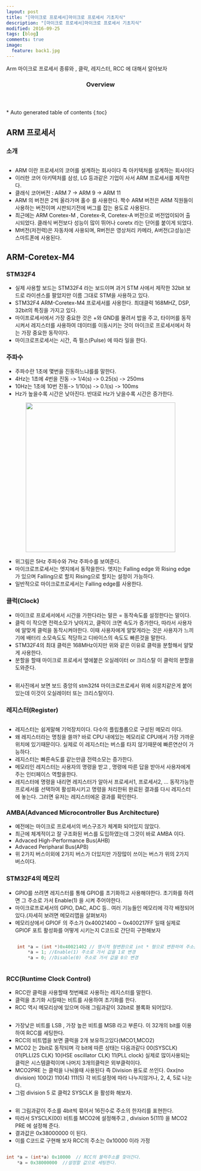 ```yaml
---
layout: post
title: "[마이크로 프로세서]마이크로 프로세서 기초지식"
description: "[마이크로 프로세서]마이크로 프로세서 기초지식" 
modified: 2016-09-25
tags: [blog]
comments: true
image:
  feature: back1.jpg
---
```


Arm 마이크로 프로세서 종류와 , 클락, 레지스터, RCC 에 대해서 알아보자
 

<section id="table-of-contents" class="toc">
  <header>
    <h3>Overview</h3>
  </header>
<div id="drawer" markdown="1">
*  Auto generated table of contents
{:toc}
</div>
</section><!-- /#table-of-contents -->



## ARM 프로세서

### 소개
<figure>
	<p style="text-align: center;">	
		<img src="/images/arm.PNG" alt="">
	</p>
</figure>

- ARM 이란 프로세서의 코어를 설계하는 회사이다 즉 아키텍처를 설계하는 회사이다 
- 이러한 코어 아키텍처를 삼성, LG 등과같은 기업이 사서 ARM 프로세서를 제작한다.
- 클래식 코어버전 : ARM 7 -> ARM 9 -> ARM 11
- ARM 의 버전은 2씩 올라가며 홀수 를 사용한다. 짝수 ARM 버전은 ARM 직원들이 사용하는 버전이며 시판되기전에 버그를 잡는 용도로 사용된다.
- 최근에는 ARM Coretex-M , Coretex-R, Coretex-A 버전으로 버전업이되어 출시되었다. 클래식 버전보다 성능이 많이 뛰어나 coretx 라는 단어를 붙이게 되었다.
- M버전(저전력)은 자동차에 사용되며, R버전은 영상처리 카메라, A버전(고성능)은 스마트폰에 사용된다.
 
## ARM-Coretex-M4 

### STM32F4

- 실제 사용할 보드는 STM32F4 라는 보드이며 과거 STM 사에서 제작한 32bit 보드로 라이센스를 팔았지만 이름 그대로 STM을 사용하고 있다.
- STM32F4 ARM-Coretex-M4 프로세서를 사용한다. 최대클럭 168MHZ, DSP, 32bit의 특징을 가지고 있다.
- 마이프로세서에서 가장 중요한 것은 +와 GND를 물려서 밥을 주고, 타이머를 동작시켜서 레지스터를 사용하여 데이터를 이동시키는 것이 마이크로 프로세서에서 하는 가장 중요한 동작이다.
- 마이크로프로세서는 시간, 즉 펄스(Pulse) 에 따라 일을 한다.
 

### 주파수

- 주파수란 1초에 몇번을 진동하느냐를를 말한다.
- 4Hz는 1초에 4번을 진동 -> 1/4(s) -> 0.25(s) -> 250ms 
- 10Hz는 1초에 10번 진동-> 1/10(s) -> 0.1(s) -> 100ms 
- Hz가 높을수록 시간은 낮아진다. 반대로 Hz가 낮을수록 시간은 증가한다.

<figure>
<p style="text-align: center;">	
	<img src="/images/pulse.png" width="400">
</p>
</figure>

- 위그림은 5Hz 주파수와 7Hz 주파수를 보여준다.
- 마이크로프로세서는 엣지에서 동작을한다. 엣지는 Falling edge 와 Rising edge 가 있으며 Falling으로 할지 Rising으로 할지는 설정이 가능하다.
- 일반적으로 마이크로프로세서는 Falling edge를 사용한다.

### 클럭(Clock)

- 마이크로 프로세서에서 시간을 가한다라는 말은 = 동작속도를 설정한다는 말이다.
- 클럭 이 작으면 전력소모가 낮아지고, 클럭이 크면 속도가 증가한다, 따라서 사용자에 알맞게 클럭을 동작시켜야한다. 이때 사용자에게 알맞게라는 것은 사용자가 느끼기에 배터리 소모속도도 적당하고 디바이스의 속도도 빠른것을 말한다.
- STM32F4의 최대 클럭은 168MHz이지만 위와 같은 이유로 클럭을 분할해서 알맞게 사용한다. 
- 분할을 할때 마이크로 프로세서 옆에붙은 오실레이터 or 크리스탈 이 클럭의 분할을 도와준다.

<figure>
<p style="text-align: center;">	
	<img src="/images/stm32f4.PNG" alt="">
</p>
</figure>

- 위사진에서 보면 보드 중앙의 stm32f4 마이크로프로세서 위에 쇠뭉치같은게 붙어있는데 이것이 오실레이터 또는 크리스탈이다.

### 레지스터(Register)

<figure>
	<img src="/images/register.png" alt="">
</figure>

- 레지스터는 쉽게말해 기억장치이다. 다수의 플립플롭으로 구성된 메모리 이다.
- 왜 레지스터라는 명칭을 쓸까? 바로 CPU 내에있는 메모리로 CPU에서 가장 가까운 위치에 있기때문이다. 실제로 이 레지스터는 버스를 타지 않기때문에 빠른연산이 가능하다.
- 레지스터는 빠른속도를 같는만큼 전력소모는 증가한다.
- 메모리인 레지스터는 사용자의 명령을 받고 , 명령에 따른 답을 받아서 사용자에게 주는 인터페이스 역할을한다.
- 레지스터에 명령을 내리면 레지스터가 알아서 프로세서1, 프로세서2, ... 동작가능한 프로세서를 선택하여 활성화시키고 명령을 처리한뒤 완료된 결과를 다시 레지스터에 놓는다. 그러면 유저는 레지스터에온 결과를 확인한다.
 
### AMBA(Advanced Microcontroller Bus Architecture)

- 예전에는 마이크로 프로세서의 버스구조가 체계화 되어있지 않았다.
- 최근에 체계적이고 잘 구조화된 버스를 도입하였는데 그것이 바로 AMBA 이다.
- Advaced High-Performance Bus(AHB)
- Advaced Peripharal Bus(APB)
- 위 2가지 버스이외에 2가지 버스가 더있지만 가장많이 쓰이는 버스가 위의 2가지 버스이다.

### STM32F4의 메모리

- GPIO를 쓰려면 레지스터를 통해 GPIO를 초기화하고 사용해야한다. 초기화를 하려면 그 주소로 가서 Enable(1) 을 시켜 주어야한다.
- 마이크로프로세서의 GPIO, DAC, ADC 등.. 여러 기능들인 메모리에 각각 배정되어있다.(자세히 보려면 메모리맵을 살펴보자)
- 메모리상에서 GPIOF 의 주소가 0x40021400 ~ 0x400217FF 일때 실제로 GPIOF 포트 활성화를 어떻게 시키는지 C코드로 간단히 구현해보자

```c

	int *a = (int *)0x40021402 // 명시적 형변환으로 int * 형으로 변환하여 주소를 포인터변수 a에 저장
		*a = 1; //Enable(1) 주소로 가서 값을 1로 변경
		*a = 0; //Disable(0) 주소로 가서 값을 0으 변경
	
```

### RCC(Runtime Clock Control)

- RCC란 클럭을 사용할때 첫번째로 사용하는 레지스터를 말한다.
- 클럭을 초기화 시킬때는 비트를 사용하여 초기화를 한다.
- RCC 역시 메모리상에 있으며 아래 그림과같이 32bit로 블록화 되어있다.

<figure>
	<p style="text-align: center;">	
		<img src="/images/rcc1.png" alt="">
	</p>
</figure>

- 가장낮은 비트를 LSB , 가장 높은 비트를 MSB 라고 부른다. 이 32개의 bit를 이용하여 RCC를 세팅한다.
- RCC의 비트맵을 보면 클럭을 2개 보유하고있다(MCO1,MCO2)
- MCO2 는 2bit로 동작되며 각 bit에 따른 상태는 다음과같다 00(SYSCLK) 01(PLLI2S CLK) 10(HSE oscillator CLK) 11(PLL clock) 실제로 많이사용되는 클럭은 시스템클럭이며 나머지 3개의클럭은 외부클럭이다.
- MCO2PRE 는 클럭을 나눠쓸때 사용된다 즉 Division 용도로 쓰인다. 0xx(no division) 100(2) 110(4) 111(5)  각 비트설정에 따라 나누지않거나, 2, 4, 5로 나눈다.
- 그럼 division 5 로 클럭2 SYSCLK 을 활성화 해보자.

<figure>
	<p style="text-align: center;">	
		<img src="/images/rcc2.png" alt="">
	</p>
</figure>

- 위 그림과같이 주소를 4bit씩 묶어서 16진수로 주소의 한자리를 표현한다.
- 따라서 SYSCLK(00) 비트를 MCO2에 설정해주고 , division 5(111) 을 MCO2 PRE 에 설정해 준다.
- 결과값은 0x38000000 이 된다.
- 이를 C코드로 구현해 보자 RCC의 주소는 0x10000 이라 가정

```c

int *a = (int*a) 0x10000  // RCC의 블럭주소를 찿아간다.
	*a = 0x38000000  //설정할 값으로 세팅한다.

```



